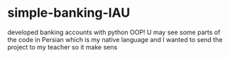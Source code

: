 # simple-banking-IAU
developed banking accounts with python OOP!
U may see some parts of the code in Persian which is my native language and I wanted to send the project to my teacher so it make sens
